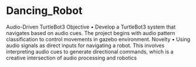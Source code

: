 # Dancing_Robot
Audio-Driven TurtleBot3 
Objective
 • Develop a TurtleBot3 system that navigates based on audio cues. The project begins with audio pattern classification to control movements in gazebo environment.
 Novelty
 • Using audio signals as direct inputs for navigating a robot. This involves interpreting audio cues to generate directional commands, which is a creative intersection of audio processing and robotics
